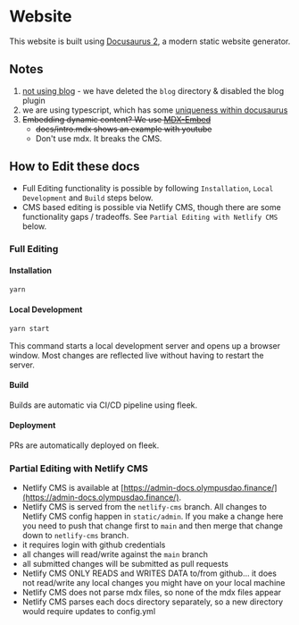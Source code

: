 # Website

This website is built using [Docusaurus 2](https://docusaurus.io/), a modern static website generator.

## Notes

1. [not using blog](https://docusaurus.io/docs/installation#project-structure-rundown) - we have deleted the `blog` directory & disabled the blog plugin
2. we are using typescript, which has some [uniqueness within docusaurus](https://docusaurus.io/docs/typescript-support)
3. ~~Embedding dynamic content? We use [MDX-Embed](https://www.mdx-embed.com/?path=/docs/introduction--page)~~
    * ~~docs/intro.mdx shows an example with youtube~~
    * Don't use mdx. It breaks the CMS.

## How to Edit these docs

- Full Editing functionality is possible by following `Installation`, `Local Development` and `Build` steps below.
- CMS based editing is possible via Netlify CMS, though there are some functionality gaps / tradeoffs. See `Partial Editing with Netlify CMS` below.

### Full Editing

#### Installation

```sh
yarn
```

#### Local Development

```sh
yarn start
```

This command starts a local development server and opens up a browser window. Most changes are reflected live without having to restart the server.

#### Build

Builds are automatic via CI/CD pipeline using fleek.

#### Deployment

PRs are automatically deployed on fleek.

### Partial Editing with Netlify CMS

- Netlify CMS is available at [https://admin-docs.olympusdao.finance/](https://admin-docs.olympusdao.finance/).
- Netlify CMS is served from the `netlify-cms` branch. All changes to Netlify CMS config happen in `static/admin`. If you make a change here you need to push that change first to `main` and then merge that change down to `netlify-cms` branch.
- it requires login with github credentials
- all changes will read/write against the `main` branch
- all submitted changes will be submitted as pull requests
- Netlify CMS ONLY READS and WRITES DATA to/from github... it does not read/write any local changes you might have on your local machine
- Netlify CMS does not parse mdx files, so none of the mdx files appear
- Netlify CMS parses each docs directory separately, so a new directory would require updates to config.yml
